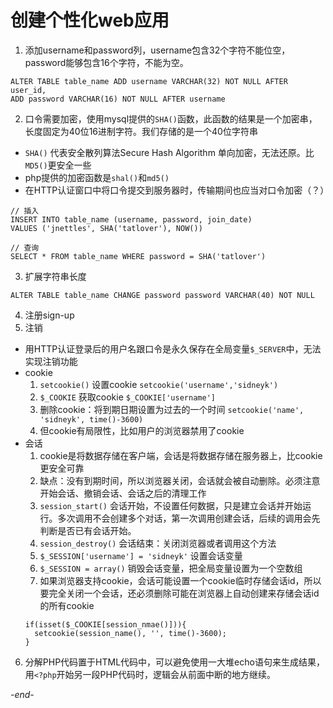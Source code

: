 # 创建个性化web应用

1. 添加username和password列，username包含32个字符不能位空，password能够包含16个字符，不能为空。
```
ALTER TABLE table_name ADD username VARCHAR(32) NOT NULL AFTER user_id,
ADD password VARCHAR(16) NOT NULL AFTER username
```
2. 口令需要加密，使用mysql提供的`SHA()`函数，此函数的结果是一个加密串，长度固定为40位16进制字符。我们存储的是一个40位字符串
  * `SHA()` 代表安全散列算法Secure Hash Algorithm 单向加密，无法还原。比`MD5()`更安全一些
  * php提供的加密函数是`shal()`和`md5()`
  * 在HTTP认证窗口中将口令提交到服务器时，传输期间也应当对口令加密（？）
  ```
  // 插入
  INSERT INTO table_name (username, password, join_date)
  VALUES ('jnettles', SHA('tatlover'), NOW())

  // 查询
  SELECT * FROM table_name WHERE password = SHA('tatlover')
  ```
3. 扩展字符串长度
```
ALTER TABLE table_name CHANGE password password VARCHAR(40) NOT NULL
```
4. 注册sign-up
5. 注销
  * 用HTTP认证登录后的用户名跟口令是永久保存在全局变量`$_SERVER`中，无法实现注销功能
  * cookie
    1. `setcookie()` 设置cookie `setcookie('username','sidneyk')`
    2. `$_COOKIE` 获取cookie `$_COOKIE['username']`
    3. 删除cookie：将到期日期设置为过去的一个时间 `setcookie('name', 'sidneyk', time()-3600)`
    4. 但cookie有局限性，比如用户的浏览器禁用了cookie
  * 会话
    1. cookie是将数据存储在客户端，会话是将数据存储在服务器上，比cookie更安全可靠
    2. 缺点：没有到期时间，所以浏览器关闭，会话就会被自动删除。必须注意开始会话、撤销会话、会话之后的清理工作
    3. `session_start()` 会话开始，不设置任何数据，只是建立会话并开始运行。多次调用不会创建多个对话，第一次调用创建会话，后续的调用会先判断是否已有会话开始。
    4. `session_destroy()` 会话结束：关闭浏览器或者调用这个方法
    5. `$_SESSION['username'] = 'sidneyk'` 设置会话变量
    6. `$_SESSION = array()` 销毁会话变量，把全局变量设置为一个空数组
    7. 如果浏览器支持cookie，会话可能设置一个cookie临时存储会话id，所以要完全关闭一个会话，还必须删除可能在浏览器上自动创建来存储会话id的所有cookie
    ```
    if(isset($_COOKIE[session_nmae()])){
      setcookie(session_name(), '', time()-3600);
    }
    ```
6. 分解PHP代码置于HTML代码中，可以避免使用一大堆echo语句来生成结果，用`<?php`开始另一段PHP代码时，逻辑会从前面中断的地方继续。

*-end-*
